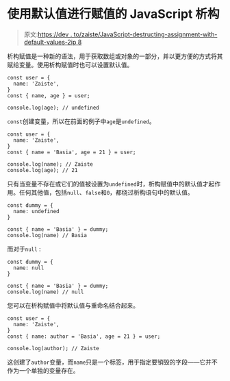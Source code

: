 # 使用默认值进行赋值的 JavaScript 析构

> 原文:[https://dev . to/zaiste/JavaScript-destructing-assignment-with-default-values-2ip 8](https://dev.to/zaiste/javascript-destructuring-assignment-with-default-values-2ip8)

析构赋值是一种新的语法，用于获取数组或对象的一部分，并以更方便的方式将其赋给变量。使用析构赋值时也可以设置默认值。

```
const user = {
  name: 'Zaiste',
}
const { name, age } = user;

console.log(age); // undefined 
```

`const`创建变量，所以在前面的例子中`age`是`undefined`。

```
const user = {
  name: 'Zaiste',
}
const { name = 'Basia', age = 21 } = user;

console.log(name); // Zaiste
console.log(age); // 21 
```

只有当变量不存在或它们的值被设置为`undefined`时，析构赋值中的默认值才起作用。任何其他值，包括`null`、`false`和`0`，都绕过析构语句中的默认值。

```
const dummy = {
  name: undefined
}

const { name = 'Basia' } = dummy;
console.log(name) // Basia 
```

而对于`null` :

```
const dummy = {
  name: null
}

const { name = 'Basia' } = dummy;
console.log(name) // null 
```

您可以在析构赋值中将默认值与重命名结合起来。

```
const user = {
  name: 'Zaiste',
}
const { name: author = 'Basia', age = 21 } = user;

console.log(author); // Zaiste 
```

这创建了`author`变量，而`name`只是一个标签，用于指定要销毁的字段——它并不作为一个单独的变量存在。